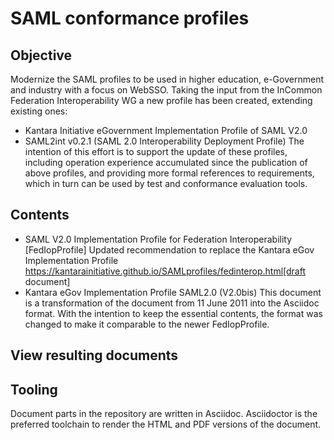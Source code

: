 # SAML conformance profiles
## Objective
Modernize the SAML profiles to be used in higher education, e-Government and industry with a focus on WebSSO.
Taking the input from the InCommon Federation Interoperability WG a new profile has been created, extending existing ones:
* Kantara Initiative eGovernment Implementation Profile of SAML V2.0
* SAML2int v0.2.1 (SAML 2.0 Interoperability Deployment Profile)
The intention of this effort is to support the update of these profiles, including operation experience accumulated since the publication of above profiles, and providing more formal references to requirements, which in turn can be used by test and conformance evaluation tools.

## Contents
* SAML V2.0 Implementation Profile for Federation Interoperability [FedIopProfile]
  Updated recommendation  to replace the Kantara eGov Implementation Profile
  https://kantarainitiative.github.io/SAMLprofiles/fedinterop.html[draft document]
* Kantara eGov Implementation Profile SAML2.0 (V2.0bis)
  This document is a transformation of the document from 11 June 2011 into the Asciidoc format. With the intention to keep the essential contents, the format was changed to make it comparable to the newer FedIopProfile.

## View resulting documents

## Tooling
Document parts in the repository are written in Asciidoc. Asciidoctor is the preferred toolchain to render the HTML and PDF versions of the document.
